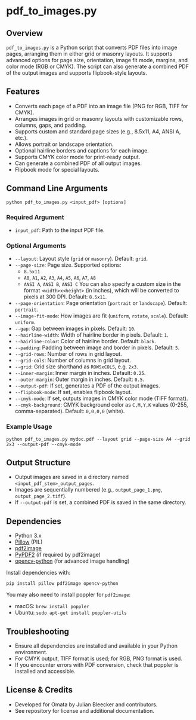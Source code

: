 # pdf_to_images.py

## Overview
`pdf_to_images.py` is a Python script that converts PDF files into image pages, arranging them in either grid or masonry layouts. It supports advanced options for page size, orientation, image fit mode, margins, and color mode (RGB or CMYK). The script can also generate a combined PDF of the output images and supports flipbook-style layouts.

## Features
- Converts each page of a PDF into an image file (PNG for RGB, TIFF for CMYK).
- Arranges images in grid or masonry layouts with customizable rows, columns, gaps, and padding.
- Supports custom and standard page sizes (e.g., 8.5x11, A4, ANSI A, etc.).
- Allows portrait or landscape orientation.
- Optional hairline borders and captions for each image.
- Supports CMYK color mode for print-ready output.
- Can generate a combined PDF of all output images.
- Flipbook mode for special layouts.

## Command Line Arguments
```
python pdf_to_images.py <input_pdf> [options]
```

### Required Argument
- `input_pdf`: Path to the input PDF file.

### Optional Arguments
- `--layout`: Layout style (`grid` or `masonry`). Default: `grid`.
- `--page-size`: Page size. Supported options:
    - `8.5x11`
    - `A0`, `A1`, `A2`, `A3`, `A4`, `A5`, `A6`, `A7`, `A8`
    - `ANSI A`, `ANSI B`, `ANSI C`
  You can also specify a custom size in the format `<width>x<height>` (in inches), which will be converted to pixels at 300 DPI. Default: `8.5x11`.
- `--page-orientation`: Page orientation (`portrait` or `landscape`). Default: `portrait`.
- `--image-fit-mode`: How images are fit (`uniform`, `rotate`, `scale`). Default: `uniform`.
- `--gap`: Gap between images in pixels. Default: `10`.
- `--hairline-width`: Width of hairline border in pixels. Default: `1`.
- `--hairline-color`: Color of hairline border. Default: `black`.
- `--padding`: Padding between image and border in pixels. Default: `5`.
- `--grid-rows`: Number of rows in grid layout.
- `--grid-cols`: Number of columns in grid layout.
- `--grid`: Grid size shorthand as `ROWSxCOLS`, e.g. `2x3`.
- `--inner-margin`: Inner margin in inches. Default: `0.25`.
- `--outer-margin`: Outer margin in inches. Default: `0.5`.
- `--output-pdf`: If set, generates a PDF of the output images.
- `--flipbook-mode`: If set, enables flipbook layout.
- `--cmyk-mode`: If set, outputs images in CMYK color mode (TIFF format).
- `--cmyk-background`: CMYK background color as `C,M,Y,K` values (0-255, comma-separated). Default: `0,0,0,0` (white).

### Example Usage
```
python pdf_to_images.py mydoc.pdf --layout grid --page-size A4 --grid 2x3 --output-pdf --cmyk-mode
```

## Output Structure
- Output images are saved in a directory named `<input_pdf_stem>_output_pages`.
- Images are sequentially numbered (e.g., `output_page_1.png`, `output_page_2.tiff`).
- If `--output-pdf` is set, a combined PDF is saved in the same directory.

## Dependencies
- Python 3.x
- [Pillow](https://python-pillow.org/) (PIL)
- [pdf2image](https://github.com/Belval/pdf2image)
- [PyPDF2](https://github.com/py-pdf/PyPDF2) (if required by pdf2image)
- [opencv-python](https://github.com/opencv/opencv-python) (for advanced image handling)

Install dependencies with:
```
pip install pillow pdf2image opencv-python
```
You may also need to install poppler for `pdf2image`:
- macOS: `brew install poppler`
- Ubuntu: `sudo apt-get install poppler-utils`

## Troubleshooting
- Ensure all dependencies are installed and available in your Python environment.
- For CMYK output, TIFF format is used; for RGB, PNG format is used.
- If you encounter errors with PDF conversion, check that poppler is installed and accessible.

## License & Credits
- Developed for Omata by Julian Bleecker and contributors.
- See repository for license and additional documentation.
